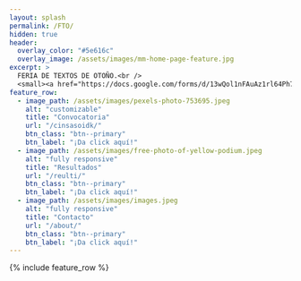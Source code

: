 ```yaml
---
layout: splash
permalink: /FTO/
hidden: true
header:
  overlay_color: "#5e616c"
  overlay_image: /assets/images/mm-home-page-feature.jpg
excerpt: >
  FERIA DE TEXTOS DE OTOÑO.<br />
  <small><a href="https://docs.google.com/forms/d/13wQol1nFAuAz1rl64Ph75WmIGqtalhrLBy1rZt4yMmQ/edit?pli=1">Liga de registro v4.26.2</a></small>
feature_row:
  - image_path: /assets/images/pexels-photo-753695.jpeg
    alt: "customizable"
    title: "Convocatoria"
    url: "/cinsasoidk/"
    btn_class: "btn--primary"
    btn_label: "¡Da click aquí!"
  - image_path: /assets/images/free-photo-of-yellow-podium.jpeg
    alt: "fully responsive"
    title: "Resultados"
    url: "/reulti/"
    btn_class: "btn--primary"
    btn_label: "¡Da click aquí!"
  - image_path: /assets/images/images.jpeg
    alt: "fully responsive"
    title: "Contacto"
    url: "/about/"
    btn_class: "btn--primary"
    btn_label: "¡Da click aquí!"
---
```


{% include feature_row %}
